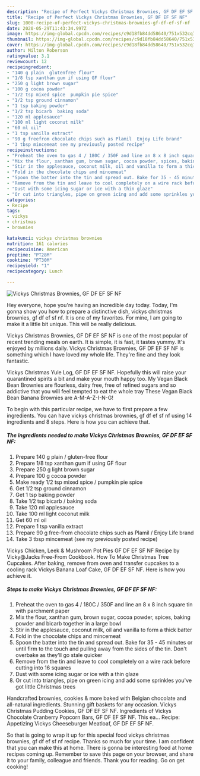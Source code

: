 ```yaml
---
description: "Recipe of Perfect Vickys Christmas Brownies, GF DF EF SF NF"
title: "Recipe of Perfect Vickys Christmas Brownies, GF DF EF SF NF"
slug: 1000-recipe-of-perfect-vickys-christmas-brownies-gf-df-ef-sf-nf
date: 2020-05-29T11:43:34.997Z
image: https://img-global.cpcdn.com/recipes/c9d18fb84dd58640/751x532cq70/vickys-christmas-brownies-gf-df-ef-sf-nf-recipe-main-photo.jpg
thumbnail: https://img-global.cpcdn.com/recipes/c9d18fb84dd58640/751x532cq70/vickys-christmas-brownies-gf-df-ef-sf-nf-recipe-main-photo.jpg
cover: https://img-global.cpcdn.com/recipes/c9d18fb84dd58640/751x532cq70/vickys-christmas-brownies-gf-df-ef-sf-nf-recipe-main-photo.jpg
author: Milton Roberson
ratingvalue: 3.1
reviewcount: 12
recipeingredient:
- "140 g plain  glutenfree flour"
- "1/8 tsp xanthan gum if using GF flour"
- "250 g light brown sugar"
- "100 g cocoa powder"
- "1/2 tsp mixed spice  pumpkin pie spice"
- "1/2 tsp ground cinnamon"
- "1 tsp baking powder"
- "1/2 tsp bicarb  baking soda"
- "120 ml applesauce"
- "100 ml light coconut milk"
- "60 ml oil"
- "1 tsp vanilla extract"
- "90 g freefrom chocolate chips such as Plamil  Enjoy Life brand"
- "3 tbsp mincemeat see my previously posted recipe"
recipeinstructions:
- "Preheat the oven to gas 4 / 180C / 350F and line an 8 x 8 inch square tin with parchment paper"
- "Mix the flour, xanthan gum, brown sugar, cocoa powder, spices, baking powder and bicarb together in a large bowl"
- "Stir in the applesauce, coconut milk, oil and vanilla to form a thick batter"
- "Fold in the chocolate chips and mincemeat"
- "Spoon the batter into the tin and spread out. Bake for 35 - 45 minutes or until firm to the touch and pulling away from the sides of the tin. Don&#39;t overbake as they&#39;ll go stale quicker"
- "Remove from the tin and leave to cool completely on a wire rack before cutting into 16 squares"
- "Dust with some icing sugar or ice with a thin glaze"
- "Or cut into triangles, pipe on green icing and add some sprinkles you&#39;ve got little Christmas trees"
categories:
- Recipe
tags:
- vickys
- christmas
- brownies

katakunci: vickys christmas brownies 
nutrition: 161 calories
recipecuisine: American
preptime: "PT28M"
cooktime: "PT30M"
recipeyield: "1"
recipecategory: Lunch

---
```



![Vickys Christmas Brownies, GF DF EF SF NF](https://img-global.cpcdn.com/recipes/c9d18fb84dd58640/751x532cq70/vickys-christmas-brownies-gf-df-ef-sf-nf-recipe-main-photo.jpg)

Hey everyone, hope you're having an incredible day today. Today, I'm gonna show you how to prepare a distinctive dish, vickys christmas brownies, gf df ef sf nf. It is one of my favorites. For mine, I am going to make it a little bit unique. This will be really delicious.

Vickys Christmas Brownies, GF DF EF SF NF is one of the most popular of recent trending meals on earth. It is simple, it is fast, it tastes yummy. It's enjoyed by millions daily. Vickys Christmas Brownies, GF DF EF SF NF is something which I have loved my whole life. They're fine and they look fantastic.

Vickys Christmas Yule Log, GF DF EF SF NF. Hopefully this will raise your quarantined spirits a bit and make your mouth happy too. My Vegan Black Bean Brownies are flourless, dairy free, free of refined sugars and so addictive that you will feel tempted to eat the whole tray These Vegan Black Bean Banana Brownies are A-M-A-Z-I-N-G!


To begin with this particular recipe, we have to first prepare a few ingredients. You can have vickys christmas brownies, gf df ef sf nf using 14 ingredients and 8 steps. Here is how you can achieve that.

<!--inarticleads1-->

##### The ingredients needed to make Vickys Christmas Brownies, GF DF EF SF NF:

1. Prepare 140 g plain / gluten-free flour
1. Prepare 1/8 tsp xanthan gum if using GF flour
1. Prepare 250 g light brown sugar
1. Prepare 100 g cocoa powder
1. Make ready 1/2 tsp mixed spice / pumpkin pie spice
1. Get 1/2 tsp ground cinnamon
1. Get 1 tsp baking powder
1. Take 1/2 tsp bicarb / baking soda
1. Take 120 ml applesauce
1. Take 100 ml light coconut milk
1. Get 60 ml oil
1. Prepare 1 tsp vanilla extract
1. Prepare 90 g free-from chocolate chips such as Plamil / Enjoy Life brand
1. Take 3 tbsp mincemeat (see my previously posted recipe)


Vickys Chicken, Leek &amp; Mushroom Pot Pies GF DF EF SF NF Recipe by Vicky@Jacks Free-From Cookbook. How To Make Christmas Tree Cupcakes. After baking, remove from oven and transfer cupcakes to a cooling rack Vickys Banana Loaf Cake, GF DF EF SF NF. Here is how you achieve it. 

<!--inarticleads2-->

##### Steps to make Vickys Christmas Brownies, GF DF EF SF NF:

1. Preheat the oven to gas 4 / 180C / 350F and line an 8 x 8 inch square tin with parchment paper
1. Mix the flour, xanthan gum, brown sugar, cocoa powder, spices, baking powder and bicarb together in a large bowl
1. Stir in the applesauce, coconut milk, oil and vanilla to form a thick batter
1. Fold in the chocolate chips and mincemeat
1. Spoon the batter into the tin and spread out. Bake for 35 - 45 minutes or until firm to the touch and pulling away from the sides of the tin. Don&#39;t overbake as they&#39;ll go stale quicker
1. Remove from the tin and leave to cool completely on a wire rack before cutting into 16 squares
1. Dust with some icing sugar or ice with a thin glaze
1. Or cut into triangles, pipe on green icing and add some sprinkles you&#39;ve got little Christmas trees


Handcrafted brownies, cookies &amp; more baked with Belgian chocolate and all-natural ingredients. Stunning gift baskets for any occasion. Vickys Christmas Pudding Cookies, GF DF EF SF NF. Ingredients of Vickys Chocolate Cranberry Popcorn Bars, GF DF EF SF NF. This ea… Recipe: Appetizing Vickys Cheeseburger Meatloaf, GF DF EF SF NF. 

So that is going to wrap it up for this special food vickys christmas brownies, gf df ef sf nf recipe. Thanks so much for your time. I am confident that you can make this at home. There is gonna be interesting food at home recipes coming up. Remember to save this page on your browser, and share it to your family, colleague and friends. Thank you for reading. Go on get cooking!
